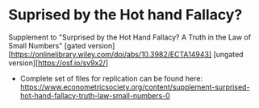 # Suprised by the Hot hand Fallacy?

Supplement to "Surprised by the Hot Hand Fallacy? A Truth in the Law of Small Numbers"  [gated version][https://onlinelibrary.wiley.com/doi/abs/10.3982/ECTA14943]  [ungated version][https://osf.io/sv9x2/]

- Complete set of files for replication can be found here: https://www.econometricsociety.org/content/supplement-surprised-hot-hand-fallacy-truth-law-small-numbers-0

